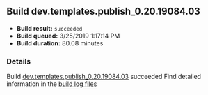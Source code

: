## Build dev.templates.publish_0.20.19084.03
- **Build result:** `succeeded`
- **Build queued:** 3/25/2019 1:17:14 PM
- **Build duration:** 80.08 minutes
### Details
Build [dev.templates.publish_0.20.19084.03](https://winappstudio.visualstudio.com/web/build.aspx?pcguid=a4ef43be-68ce-4195-a619-079b4d9834c2&builduri=vstfs%3a%2f%2f%2fBuild%2fBuild%2f27368) succeeded
Find detailed information in the [build log files](https://uwpctdiags.blob.core.windows.net/buildlogs/dev.templates.publish_0.20.19084.03_logs.zip)
